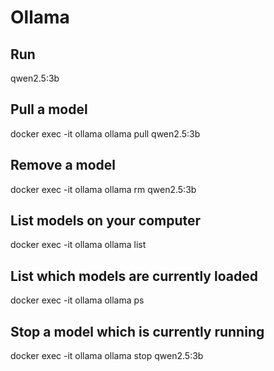# Ollama

## Run

qwen2.5:3b

## Pull a model

docker exec -it ollama ollama pull qwen2.5:3b

## Remove a model

docker exec -it ollama ollama rm qwen2.5:3b

## List models on your computer

docker exec -it ollama ollama list

## List which models are currently loaded

docker exec -it ollama ollama ps

## Stop a model which is currently running

docker exec -it ollama ollama stop qwen2.5:3b
